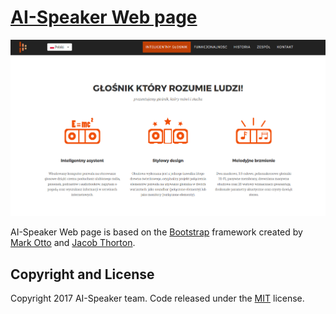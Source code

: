 # [AI-Speaker Web page](http://ai-speaker.com/)


![Alt text](page_screenshot.png?raw=true "Optional Title")

AI-Speaker Web page is based on the [Bootstrap](http://getbootstrap.com/) framework created by [Mark Otto](https://twitter.com/mdo) and [Jacob Thorton](https://twitter.com/fat).

## Copyright and License

Copyright 2017 AI-Speaker team. Code released under the [MIT](https://github.com/BlackrockDigital/startbootstrap-agency/blob/gh-pages/LICENSE) license.
